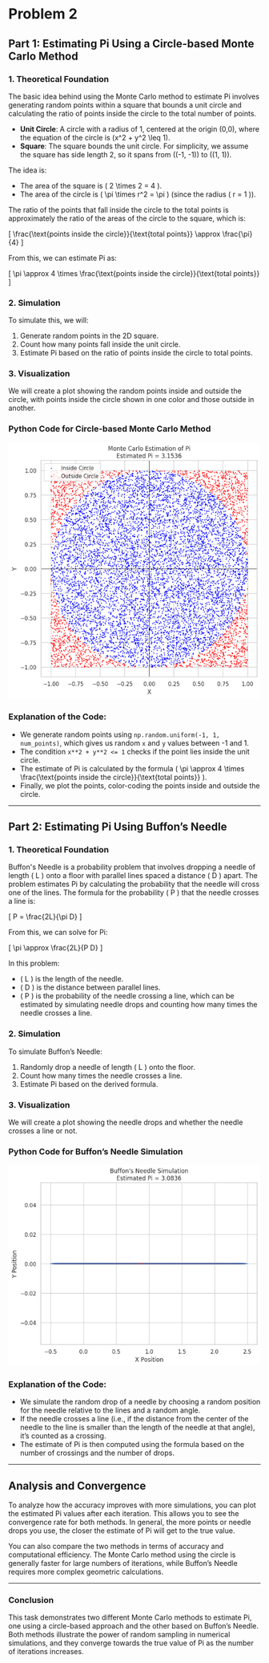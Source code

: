 # Problem 2


## **Part 1: Estimating Pi Using a Circle-based Monte Carlo Method**

### **1. Theoretical Foundation**

The basic idea behind using the Monte Carlo method to estimate Pi involves generating random points within a square that bounds a unit circle and calculating the ratio of points inside the circle to the total number of points.

- **Unit Circle**: A circle with a radius of 1, centered at the origin (0,0), where the equation of the circle is \(x^2 + y^2 \leq 1\).
- **Square**: The square bounds the unit circle. For simplicity, we assume the square has side length 2, so it spans from \((-1, -1)\) to \((1, 1)\).

The idea is:
- The area of the square is \( 2 \times 2 = 4 \).
- The area of the circle is \( \pi \times r^2 = \pi \) (since the radius \( r = 1 \)).

The ratio of the points that fall inside the circle to the total points is approximately the ratio of the areas of the circle to the square, which is:

\[
\frac{\text{points inside the circle}}{\text{total points}} \approx \frac{\pi}{4}
\]

From this, we can estimate Pi as:

\[
\pi \approx 4 \times \frac{\text{points inside the circle}}{\text{total points}}
\]

### **2. Simulation**

To simulate this, we will:
1. Generate random points in the 2D square.
2. Count how many points fall inside the unit circle.
3. Estimate Pi based on the ratio of points inside the circle to total points.

### **3. Visualization**

We will create a plot showing the random points inside and outside the circle, with points inside the circle shown in one color and those outside in another.

### **Python Code for Circle-based Monte Carlo Method**

![alt text](image.png)

### **Explanation of the Code:**
- We generate random points using `np.random.uniform(-1, 1, num_points)`, which gives us random `x` and `y` values between -1 and 1.
- The condition `x**2 + y**2 <= 1` checks if the point lies inside the unit circle.
- The estimate of Pi is calculated by the formula \( \pi \approx 4 \times \frac{\text{points inside the circle}}{\text{total points}} \).
- Finally, we plot the points, color-coding the points inside and outside the circle.

---

## **Part 2: Estimating Pi Using Buffon’s Needle**

### **1. Theoretical Foundation**

Buffon's Needle is a probability problem that involves dropping a needle of length \( L \) onto a floor with parallel lines spaced a distance \( D \) apart. The problem estimates Pi by calculating the probability that the needle will cross one of the lines. The formula for the probability \( P \) that the needle crosses a line is:

\[
P = \frac{2L}{\pi D}
\]

From this, we can solve for Pi:

\[
\pi \approx \frac{2L}{P D}
\]

In this problem:
- \( L \) is the length of the needle.
- \( D \) is the distance between parallel lines.
- \( P \) is the probability of the needle crossing a line, which can be estimated by simulating needle drops and counting how many times the needle crosses a line.

### **2. Simulation**

To simulate Buffon’s Needle:
1. Randomly drop a needle of length \( L \) onto the floor.
2. Count how many times the needle crosses a line.
3. Estimate Pi based on the derived formula.

### **3. Visualization**

We will create a plot showing the needle drops and whether the needle crosses a line or not.

### **Python Code for Buffon’s Needle Simulation**

![alt text](image-1.png)

### **Explanation of the Code:**
- We simulate the random drop of a needle by choosing a random position for the needle relative to the lines and a random angle.
- If the needle crosses a line (i.e., if the distance from the center of the needle to the line is smaller than the length of the needle at that angle), it’s counted as a crossing.
- The estimate of Pi is then computed using the formula based on the number of crossings and the number of drops.

---

## **Analysis and Convergence**

To analyze how the accuracy improves with more simulations, you can plot the estimated Pi values after each iteration. This allows you to see the convergence rate for both methods. In general, the more points or needle drops you use, the closer the estimate of Pi will get to the true value.

You can also compare the two methods in terms of accuracy and computational efficiency. The Monte Carlo method using the circle is generally faster for large numbers of iterations, while Buffon’s Needle requires more complex geometric calculations.

---

### **Conclusion**

This task demonstrates two different Monte Carlo methods to estimate Pi, one using a circle-based approach and the other based on Buffon’s Needle. Both methods illustrate the power of random sampling in numerical simulations, and they converge towards the true value of Pi as the number of iterations increases.
